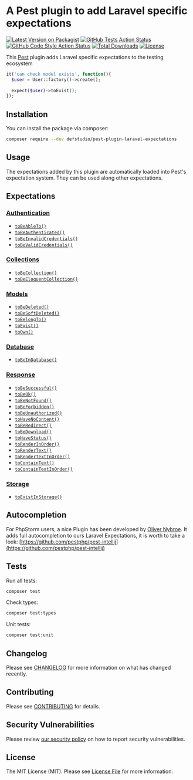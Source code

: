 # A Pest plugin to add Laravel specific expectations

[![Latest Version on Packagist](https://img.shields.io/packagist/v/defstudio/pest-plugin-laravel-expectations.svg?style=flat-square)](https://packagist.org/packages/defstudio/pest-plugin-laravel-expectations)
[![GitHub Tests Action Status](https://img.shields.io/github/workflow/status/def-studio/pest-plugin-laravel-expectations/Run%20Tests?label=tests)](https://github.com/def-studio/pest-plugin-laravel-expectations/actions?query=workflow%3A"Run+Tests"+branch%3Amain)
[![GitHub Code Style Action Status](https://img.shields.io/github/workflow/status/def-studio/pest-plugin-laravel-expectations/Static%20Analysis?label=code%20style)](https://github.com/def-studio/pest-plugin-laravel-expectations/actions?query=workflow%3A"Static+Analysis"+branch%3Amain)
[![Total Downloads](https://img.shields.io/packagist/dt/defstudio/pest-plugin-laravel-expectations.svg?style=flat-square)](https://packagist.org/packages/defstudio/pest-plugin-laravel-expectations)
[![License](https://img.shields.io/packagist/l/defstudio/pest-plugin-laravel-expectations)](https://packagist.org/packages/defstudio/pest-plugin-laravel-expectations)

This [Pest](https://pestphp.com) plugin adds Laravel specific expectations to the testing ecosystem

```php
it('can check model exists', function(){
  $user = User::factory()->create();
  
  expect($user)->toExist();
});
```

## Installation

You can install the package via composer:

```bash
composer require --dev defstudio/pest-plugin-laravel-expectations
```

## Usage

The expectations added by this plugin are automatically loaded into Pest's expectation system. They can be used along other expectations.

## Expectations

### [Authentication](docs/expectations/authentication.md)

- [`toBeAbleTo()`](docs/expectations/authentication.md#tobeableto)
- [`toBeAuthenticated()`](docs/expectations/authentication.md#tobeauthenticated)
- [`toBeInvalidCredentials()`](docs/expectations/authentication.md#tobeinvalidcredentials)
- [`toBeValidCredentials()`](docs/expectations/authentication.md#tobevalidcredentials)

### [Collections](docs/expectations/collections.md)

- [`toBeCollection()`](docs/expectations/collections.md#tobecollection)
- [`toBeEloquentCollection()`](docs/expectations/collections.md#tobeeloquentcollection)


### [Models](docs/expectations/models.md)

- [`toBeDeleted()`](docs/expectations/models.md#tobedeleted)
- [`toBeSoftDeleted()`](docs/expectations/models.md#tobesoftdeleted)
- [`toBelongTo()`](docs/expectations/models.md#tobelongto)
- [`toExist()`](docs/expectations/models.md#toexist)
- [`toOwn()`](docs/expectations/models.md#toown)


### [Database](docs/expectations/database.md)

- [`toBeInDatabase()`](docs/expectations/database.md#tobeindatabase)



### [Response](docs/expectations/response.md)

- [`toBeSuccessful()`](docs/expectations/response.md#tobesuccessful)
- [`toBeOk()`](docs/expectations/response.md#tobeok)
- [`toBeNotFound()`](docs/expectations/response.md#tobenotfound)
- [`toBeForbidden()`](docs/expectations/response.md#tobeforbidden)
- [`toBeUnauthorized()`](docs/expectations/response.md#tobeforbidden)
- [`toHaveNoContent()`](docs/expectations/response.md#tohavenocontent)
- [`toBeRedirect()`](docs/expectations/response.md#toberedirect)
- [`toBeDownload()`](docs/expectations/response.md#tobedownload)
- [`toHaveStatus()`](docs/expectations/response.md#tohavestatus)
- [`toRenderInOrder()`](docs/expectations/response.md#torenderinorder)
- [`toRenderText()`](docs/expectations/response.md#torendertext)
- [`toRenderTextInOrder()`](docs/expectations/response.md#torendertextinorder)
- [`toContainText()`](docs/expectations/response.md#tocontaintext)
- [`toContainTextInOrder()`](docs/expectations/response.md#tocontaintextinorder)


### [Storage](docs/expectations/storage.md)

- [`toExistInStorage()`](docs/expectations/storage.md#toexistinstorage)


## Autocompletion

For PhpStorm users, a nice Plugin has been developed by [Oliver Nybroe](https://github.com/olivernybroe). It adds full autocompletion to ours Laravel Expectations, it is worth to take a look: [https://github.com/pestphp/pest-intellij](https://github.com/pestphp/pest-intellij)


## Tests

Run all tests:
```bash
composer test
```

Check types:
```bash
composer test:types
```

Unit tests:
```bash
composer test:unit
```

## Changelog

Please see [CHANGELOG](CHANGELOG.md) for more information on what has changed recently.

## Contributing

Please see [CONTRIBUTING](CONTRIBUTING.md) for details.

## Security Vulnerabilities

Please review [our security policy](../../security/policy) on how to report security vulnerabilities.

## License

The MIT License (MIT). Please see [License File](LICENSE.md) for more information.
